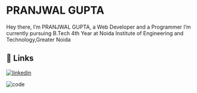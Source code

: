 

# PRANJWAL GUPTA


Hey there, I’m PRANJWAL GUPTA, a Web Developer and a Programmer
I’m currently pursuing B.Tech 4th Year at Noida Institute of Engineering and Technology,Greater Noida

## 🔗 Links
[![linkedin](https://img.shields.io/badge/linkedin-0A66C2?style=for-the-badge&logo=linkedin&logoColor=white)](https://www.linkedin.com/in/pranjwal-8bb250204/)




![code](https://user-images.githubusercontent.com/72875884/180625264-7d64bb36-1bbc-413e-a8f7-127b6dc2589f.gif)
